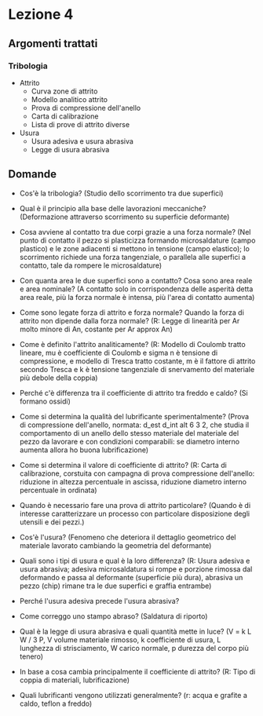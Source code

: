 # Lezione 4

## Argomenti trattati
### Tribologia
- Attrito
	- Curva zone di attrito
	- Modello analitico attrito
	- Prova di compressione dell'anello
	- Carta di calibrazione
	- Lista di prove di attrito diverse
- Usura
	- Usura adesiva e usura abrasiva
	- Legge di usura abrasiva

## Domande
- Cos'è la tribologia? (Studio dello scorrimento tra due superfici)
- Qual è il principio alla base delle lavorazioni meccaniche? (Deformazione attraverso scorrimento su superficie deformante)
- Cosa avviene al contatto tra due corpi grazie a una forza normale? (Nel punto di contatto il pezzo si plasticizza formando microsaldature (campo plastico) e le zone adiacenti si mettono in tensione (campo elastico); lo scorrimento richiede una forza tangenziale, o parallela alle superfici a contatto, tale da rompere le microsaldature)
- Con quanta area le due superfici sono a contatto? Cosa sono area reale e area nominale? (A contatto solo in corrispondenza delle asperità detta area reale, più la forza normale è intensa, più l'area di contatto aumenta)
- Come sono legate forza di attrito e forza normale? Quando la forza di attrito non dipende dalla forza normale? (R: Legge di linearità per Ar molto minore di An, costante per Ar approx An)
- Come è definito l'attrito analiticamente? (R: Modello di Coulomb tratto lineare, mu è coefficiente di Coulomb e sigma n è tensione di compressione, e modello di Tresca tratto costante, m è il fattore di attrito secondo Tresca e k è tensione tangenziale di snervamento del materiale più debole della coppia)
- Perché c'è differenza tra il coefficiente di attrito tra freddo e caldo? (Si formano ossidi)
- Come si determina la qualità del lubrificante sperimentalmente? (Prova di compressione dell'anello, normata: d_est d_int alt 6 3 2, che studia il comportamento di un anello dello stesso materiale del materiale del pezzo da lavorare e con condizioni comparabili: se diametro interno aumenta allora ho buona lubrificazione)
- Come si determina il valore di coefficiente di attrito? (R: Carta di calibrazione, corstuita con campagna di prova compressione dell'anello: riduzione in altezza percentuale in ascissa, riduzione diametro interno percentuale in ordinata)

- Quando è necessario fare una prova di attrito particolare? (Quando è di interesse caratterizzare un processo con particolare disposizione degli utensili e dei pezzi.)

- Cos'è l'usura? (Fenomeno che deteriora il dettaglio geometrico del materiale lavorato cambiando la geometria del deformante)
- Quali sono i tipi di usura e qual è la loro differenza? (R: Usura adesiva e usura abrasiva; adesiva microsaldatura si rompe e porzione rimossa dal deformando e passa al deformante (superficie più dura), abrasiva un pezzo (chip) rimane tra le due superfici e graffia entrambe)
- Perché l'usura adesiva precede l'usura abrasiva?
- Come correggo uno stampo abraso? (Saldatura di riporto)
- Qual è la legge di usura abrasiva e quali quantità mette in luce? (V = k L W / 3 P, V volume materiale rimosso, k coefficiente di usura, L lunghezza di strisciamento, W carico normale, p durezza del corpo più tenero)
- In base a cosa cambia principalmente il coefficiente di attrito? (R: Tipo di coppia di materiali, lubrificazione)

- Quali lubrificanti vengono utilizzati generalmente? (r: acqua e grafite a caldo, teflon a freddo)

